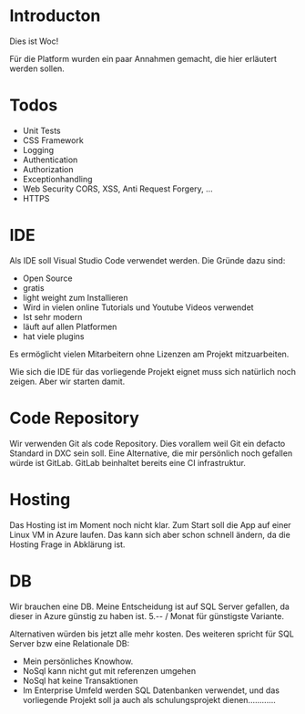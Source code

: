 # Introducton
Dies ist Woc!

Für die Platform wurden ein paar Annahmen gemacht, die hier erläutert werden sollen.

# Todos
* Unit Tests
* CSS Framework
* Logging
* Authentication
* Authorization
* Exceptionhandling
* Web Security  CORS, XSS, Anti Request Forgery, ...
* HTTPS

# IDE
Als IDE soll Visual Studio Code verwendet werden. Die Gründe dazu sind:
* Open Source
* gratis
* light weight zum Installieren
* Wird in vielen online Tutorials und Youtube Videos verwendet
* Ist sehr modern
* läuft auf allen Platformen
* hat viele plugins

Es ermöglicht vielen Mitarbeitern ohne Lizenzen am Projekt mitzuarbeiten.

Wie sich die IDE für das vorliegende Projekt eignet muss sich natürlich noch zeigen. Aber wir starten damit.

# Code Repository
Wir verwenden Git als code Repository. Dies vorallem weil Git ein defacto Standard in DXC sein soll.
Eine Alternative, die mir persönlich noch gefallen würde ist GitLab. GitLab beinhaltet bereits eine CI infrastruktur.

# Hosting
Das Hosting ist im Moment noch nicht klar. Zum Start soll die App auf einer Linux VM in Azure laufen. Das kann sich aber schon schnell ändern, da die Hosting Frage in Abklärung ist.

# DB
Wir brauchen eine DB. Meine Entscheidung ist auf SQL Server gefallen, da dieser in Azure günstig zu haben ist. 5.-- / Monat für günstigste Variante.

Alternativen würden bis jetzt alle mehr kosten.
Des weiteren spricht für SQL Server bzw eine Relationale DB: 
- Mein persönliches Knowhow.
- NoSql kann nicht gut mit referenzen umgehen
- NoSql hat keine Transaktionen
- Im Enterprise Umfeld werden SQL Datenbanken verwendet, und das vorliegende Projekt soll ja auch als schulungsprojekt dienen............
